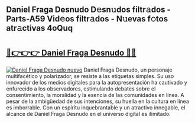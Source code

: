 ## Daniel Fraga Desnudo D𝚎sn𝚞dos filtr𝚊dos - Parts-A59 Vid𝚎os filtr𝚊dos - N𝚞evas f𝚘tos atr𝚊ctivas 4oQuq

# <h2><a href="http://mbcvnoe.tromn.icu/?c=Daniel+Fraga+Desnudo">🔗👉👉👉 Daniel Fraga Desnudo 🔗🔗</a></h2>

[![Daniel Fraga Desnudo nuevo](https://i.imgur.com/pEAQMta.gif)](http://mbcvnoe.tromn.icu/?c=Daniel+Fraga+Desnudo)
Daniel Fraga Desnudo, un personaje multifacético y polarizador, se resiste a las etiquetas simples. Su uso innovador de los medios digitales para la autopresentación ha cautivado y enfurecido a los observadores, estimulando debates sobre el consentimiento, la moralidad y la esencia de las comunidades en línea. A pesar de la ambigüedad de sus intenciones, su huella en la cultura en línea es imborrable. Con un espíritu inquebrantable y un atractivo innegable, el alcance de Daniel Fraga Desnudo en el universo digital es ilimitado.

